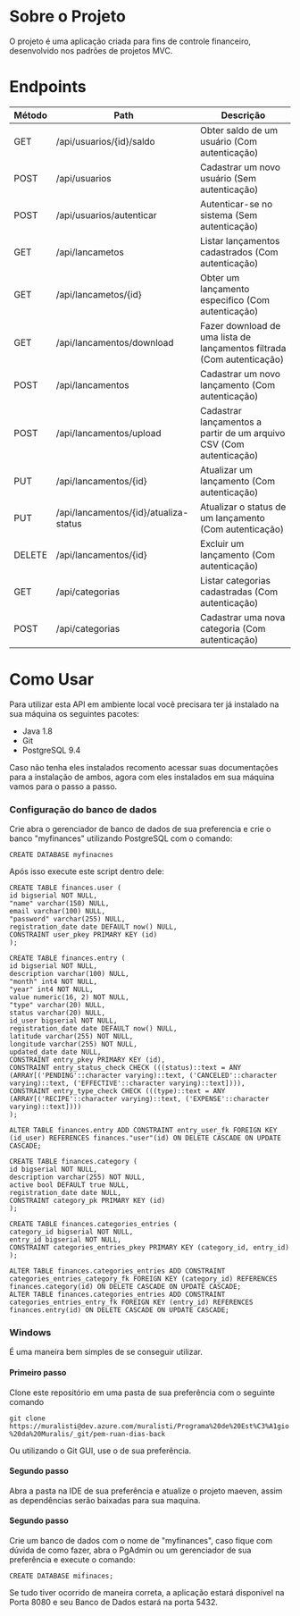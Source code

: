 # Sobre o Projeto

O projeto é uma aplicação criada para fins de controle financeiro, desenvolvido nos padrões de projetos MVC.

# Endpoints

 Método | Path                                  | Descrição                                         
--------|---------------------------------------|---------------------------------------------------
 GET    | /api/usuarios/{id}/saldo              | Obter saldo de um usuário (Com autenticação)  
 POST   | /api/usuarios                         | Cadastrar um novo usuário (Sem autenticação)      
 POST   | /api/usuarios/autenticar              | Autenticar-se no sistema (Sem autenticação)
 GET    | /api/lancametos                       | Listar lançamentos cadastrados (Com autenticação) 
 GET    | /api/lancametos/{id}                  | Obter um lançamento especifico (Com autenticação)
 GET    | /api/lancamentos/download             | Fazer download de uma lista de lançamentos filtrada (Com autenticação)
 POST   | /api/lancamentos                      | Cadastrar um novo lançamento (Com autenticação)
 POST   | /api/lancamentos/upload               | Cadastrar lançamentos a partir de um arquivo CSV (Com autenticação)
 PUT    | /api/lancamentos/{id}                 | Atualizar um lançamento (Com autenticação)       
 PUT    | /api/lancamentos/{id}/atualiza-status | Atualizar o status de um lançamento (Com autenticação)     
 DELETE | /api/lancamentos/{id}                 | Excluir um lançamento (Com autenticação)
 GET    | /api/categorias                       | Listar categorias cadastradas (Com autenticação) 
 POST   | /api/categorias                       | Cadastrar uma nova categoria (Com autenticação)

# Como Usar

Para utilizar esta API em ambiente local você precisara ter já instalado na sua máquina os seguintes pacotes:

- Java 1.8
- Git
- PostgreSQL 9.4

Caso não tenha eles instalados recomento acessar suas documentações para a instalação de ambos, agora com eles instalados em sua máquina vamos para o passo a passo.

### Configuração do banco de dados

Crie abra o gerenciador de banco de dados de sua preferencia e crie o banco "myfinances" utilizando PostgreSQL com o comando:

` CREATE DATABASE myfinacnes `

Após isso execute este script dentro dele:

```
CREATE TABLE finances.user (
id bigserial NOT NULL,
"name" varchar(150) NULL,
email varchar(100) NULL,
"password" varchar(255) NULL,
registration_date date DEFAULT now() NULL,
CONSTRAINT user_pkey PRIMARY KEY (id)
);

CREATE TABLE finances.entry (
id bigserial NOT NULL,
description varchar(100) NULL,
"month" int4 NOT NULL,
"year" int4 NOT NULL,
value numeric(16, 2) NOT NULL,
"type" varchar(20) NULL,
status varchar(20) NULL,
id_user bigserial NOT NULL,
registration_date date DEFAULT now() NULL,
latitude varchar(255) NOT NULL,
longitude varchar(255) NOT NULL,
updated_date date NULL,
CONSTRAINT entry_pkey PRIMARY KEY (id),
CONSTRAINT entry_status_check CHECK (((status)::text = ANY (ARRAY[('PENDING'::character varying)::text, ('CANCELED'::character varying)::text, ('EFFECTIVE'::character varying)::text]))),
CONSTRAINT entry_type_check CHECK (((type)::text = ANY (ARRAY[('RECIPE'::character varying)::text, ('EXPENSE'::character varying)::text])))
);

ALTER TABLE finances.entry ADD CONSTRAINT entry_user_fk FOREIGN KEY (id_user) REFERENCES finances."user"(id) ON DELETE CASCADE ON UPDATE CASCADE;

CREATE TABLE finances.category (
id bigserial NOT NULL,
description varchar(255) NOT NULL,
active bool DEFAULT true NULL,
registration_date date NULL,
CONSTRAINT category_pk PRIMARY KEY (id)
);

CREATE TABLE finances.categories_entries (
category_id bigserial NOT NULL,
entry_id bigserial NOT NULL,
CONSTRAINT categories_entries_pkey PRIMARY KEY (category_id, entry_id)
);

ALTER TABLE finances.categories_entries ADD CONSTRAINT categories_entries_category_fk FOREIGN KEY (category_id) REFERENCES finances.category(id) ON DELETE CASCADE ON UPDATE CASCADE;
ALTER TABLE finances.categories_entries ADD CONSTRAINT categories_entries_entry_fk FOREIGN KEY (entry_id) REFERENCES finances.entry(id) ON DELETE CASCADE ON UPDATE CASCADE;
```

### Windows

É uma maneira bem simples de se conseguir utilizar.

#### Primeiro passo

Clone este repositório em uma pasta de sua preferência com o seguinte comando

`git clone https://muralisti@dev.azure.com/muralisti/Programa%20de%20Est%C3%A1gio%20da%20Muralis/_git/pem-ruan-dias-back`

Ou utilizando o Git GUI, use o de sua preferência.

#### Segundo passo

Abra a pasta na IDE de sua preferência e atualize o projeto maeven, assim as dependências serão baixadas para sua maquina.

#### Segundo passo

Crie um banco de dados com o nome de "myfinances", caso fique com dúvida de como fazer, abra o PgAdmin ou um gerenciador de sua
preferência e execute o comando:

`CREATE DATABASE mifinaces;`

Se tudo tiver ocorrido de maneira correta, a aplicação estará disponível na Porta 8080 e seu Banco de Dados estará na porta 5432.
